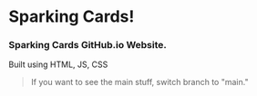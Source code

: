# Sparking Cards!
### Sparking Cards GitHub.io Website.
Built using HTML, JS, CSS

> If you want to see the main stuff, switch branch to "main."
